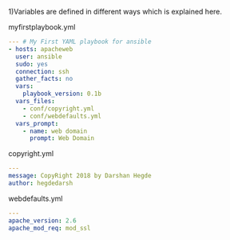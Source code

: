1)Variables are defined in different ways which is explained here. 


myfirstplaybook.yml


```yaml
--- # My First YAML playbook for ansible
- hosts: apacheweb
  user: ansible
  sudo: yes
  connection: ssh
  gather_facts: no
  vars:
    playbook_version: 0.1b
  vars_files:
    - conf/copyright.yml
    - conf/webdefaults.yml
  vars_prompt:
    - name: web domain
      prompt: Web Domain
```



copyright.yml

```yaml
---
message: CopyRight 2018 by Darshan Hegde
author: hegdedarsh
```

webdefaults.yml

```yaml
---
apache_version: 2.6
apache_mod_req: mod_ssl
```
